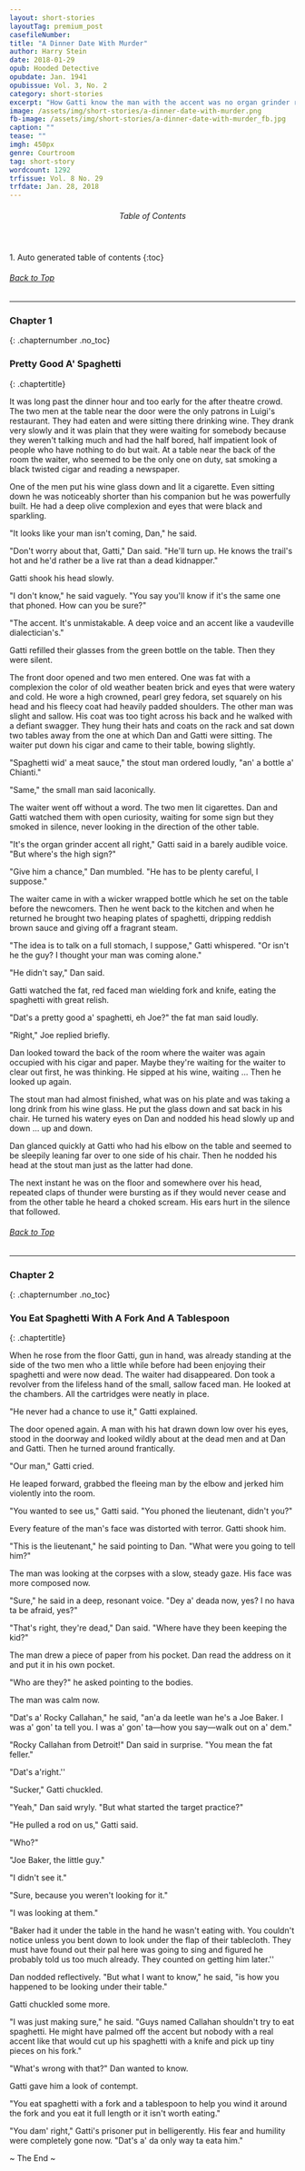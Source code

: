 ```yaml
---
layout: short-stories
layoutTag: premium_post
casefileNumber: 
title: "A Dinner Date With Murder"
author: Harry Stein
date: 2018-01-29
opub: Hooded Detective
opubdate: Jan. 1941
opubissue: Vol. 3, No. 2
category: short-stories
excerpt: "How Gatti know the man with the accent was no organ grinder ready to squeal on the mob? Simple. How he \'eata da spaghetti!\'"
image: /assets/img/short-stories/a-dinner-date-with-murder.png
fb-image: /assets/img/short-stories/a-dinner-date-with-murder_fb.jpg
caption: ""
tease: ""
imgh: 450px
genre: Courtroom
tag: short-story
wordcount: 1292
trfissue: Vol. 8 No. 29
trfdate: Jan. 28, 2018
---
```


<section id="toc" class="toc">
  <header>
    <h6>Table of Contents</h6>
  </header>
<div id="drawer" markdown="1">
1. Auto generated table of contents
{:toc}
</div>
</section> <!-- table-of-contents -->

<h6 class="btt"><a href="#top">Back to Top</a></h6>
<hr>

### Chapter 1
{: .chapternumber .no_toc}

### Pretty Good A&#39; Spaghetti
{: .chaptertitle}

It was long past the dinner hour and too early for the after theatre crowd. The two men at the table near the door were the only patrons in Luigi&#39;s restaurant. They had eaten and were sitting there drinking wine. They drank very slowly and it was plain that they were waiting for somebody because they weren&#39;t talking much and had the half bored, half impatient look of people who have nothing to do but wait. At a table near the back of the room the waiter, who seemed to be the only one on duty, sat smoking a black twisted cigar and reading a newspaper.

One of the men put his wine glass down and lit a cigarette. Even sitting down he was noticeably shorter than his companion but he was powerfully built. He had a deep olive complexion and eyes that were black and sparkling.

&quot;It looks like your man isn&#39;t coming, Dan,&quot; he said.

&quot;Don&#39;t worry about that, Gatti,&quot; Dan said. &quot;He&#39;ll turn up. He knows the trail&#39;s hot and he&#39;d rather be a live rat than a dead kidnapper.&quot;

Gatti shook his head slowly.

&quot;I don&#39;t know,&quot; he said vaguely. &quot;You say you&#39;ll know if it&#39;s the same one that phoned. How can you be sure?&quot;

&quot;The accent. It&#39;s unmistakable. A deep voice and an accent like a vaudeville dialectician&#39;s.&quot;

Gatti refilled their glasses from the green bottle on the table. Then they were silent.

The front door opened and two men entered. One was fat with a complexion the color of old weather beaten brick and eyes that were watery and cold. He wore a high crowned, pearl grey fedora, set squarely on his head and his fleecy coat had heavily padded shoulders. The other man was slight and sallow. His coat was too tight across his back and he walked with a defiant swagger. They hung their hats and coats on the rack and sat down two tables away from the one at which Dan and Gatti were sitting. The waiter put down his cigar and came to their table, bowing slightly.

&quot;Spaghetti wid&#39; a meat sauce,&quot; the stout man ordered loudly, &quot;an&#39; a bottle a&#39; Chianti.&quot;

&quot;Same,&quot; the small man said laconically.

The waiter went off without a word. The two men lit cigarettes. Dan and Gatti watched them with open curiosity, waiting for some sign but they smoked in silence, never looking in the direction of the other table.

&quot;It&#39;s the organ grinder accent all right,&quot; Gatti said in a barely audible voice. &quot;But where&#39;s the high sign?&quot;

&quot;Give him a chance,&quot; Dan mumbled. &quot;He has to be plenty careful, I suppose.&quot;

The waiter came in with a wicker wrapped bottle which he set on the table before the newcomers. Then he went back to the kitchen and when he returned he brought two heaping plates of spaghetti, dripping reddish brown sauce and giving off a fragrant steam.

&quot;The idea is to talk on a full stomach, I suppose,&quot; Gatti whispered. &quot;Or isn&#39;t he the guy? I thought your man was coming alone.&quot;

&quot;He didn&#39;t say,&quot; Dan said.

Gatti watched the fat, red faced man wielding fork and knife, eating the spaghetti with great relish.

&quot;Dat&#39;s a pretty good a&#39; spaghetti, eh Joe?&quot; the fat man said loudly.

&quot;Right,&quot; Joe replied briefly.

Dan looked toward the back of the room where the waiter was again occupied with his cigar and paper. Maybe they&#39;re waiting for the waiter to clear out first, he was thinking. He sipped at his wine, waiting … Then he looked up again.

The stout man had almost finished, what was on his plate and was taking a long drink from his wine glass. He put the glass down and sat back in his chair. He turned his watery eyes on Dan and nodded his head slowly up and down … up and down.

Dan glanced quickly at Gatti who had his elbow on the table and seemed to be sleepily leaning far over to one side of his chair. Then he nodded his head at the stout man just as the latter had done.

The next instant he was on the floor and somewhere over his head, repeated claps of thunder were bursting as if they would never cease and from the other table he heard a choked scream. His ears hurt in the silence that followed.

<h6 class="btt"><a href="#top">Back to Top</a></h6>
<hr>

### Chapter 2
{: .chapternumber .no_toc}

### You Eat Spaghetti With A Fork And A Tablespoon
{: .chaptertitle}

When he rose from the floor Gatti, gun in hand, was already standing at the side of the two men who a little while before had been enjoying their spaghetti and were now dead. The waiter had disappeared. Don took a revolver from the lifeless hand of the small, sallow faced man. He looked at the chambers. All the cartridges were neatly in place.

&quot;He never had a chance to use it,&quot; Gatti explained.

The door opened again. A man with his hat drawn down low over his eyes, stood in the doorway and looked wildly about at the dead men and at Dan and Gatti. Then he turned around frantically.

&quot;Our man,&quot; Gatti cried.

He leaped forward, grabbed the fleeing man by the elbow and jerked him violently into the room.

&quot;You wanted to see us,&quot; Gatti said. &quot;You phoned the lieutenant, didn&#39;t you?&quot;

Every feature of the man&#39;s face was distorted with terror. Gatti shook him.

&quot;This is the lieutenant,&quot; he said pointing to Dan. &quot;What were you going to tell him?&quot;

The man was looking at the corpses with a slow, steady gaze. His face was more composed now.

&quot;Sure,&quot; he said in a deep, resonant voice. &quot;Dey a&#39; deada now, yes? I no hava ta be afraid, yes?&quot;

&quot;That&#39;s right, they&#39;re dead,&quot; Dan said. &quot;Where have they been keeping the kid?&quot;

The man drew a piece of paper from his pocket. Dan read the address on it and put it in his own pocket.

&quot;Who are they?&quot; he asked pointing to the bodies.

The man was calm now.

&quot;Dat&#39;s a&#39; Rocky Callahan,&quot; he said, &quot;an&#39;a da leetle wan he&#39;s a Joe Baker. I was a&#39; gon&#39; ta tell you. I was a&#39; gon&#39; ta—how you say—walk out on a&#39; dem.&quot;

&quot;Rocky Callahan from Detroit!&quot; Dan said in surprise. &quot;You mean the fat feller.&quot;

&quot;Dat&#39;s a&#39;right.&#39;&#39;

&quot;Sucker,&quot; Gatti chuckled.

&quot;Yeah,&quot; Dan said wryly. &quot;But what started the target practice?&quot;

&quot;He pulled a rod on us,&quot; Gatti said.

&quot;Who?&quot;

&quot;Joe Baker, the little guy.&quot;

&quot;I didn&#39;t see it.&quot;

&quot;Sure, because you weren&#39;t looking for it.&quot;

&quot;I was looking at them.&quot;

&quot;Baker had it under the table in the hand he wasn&#39;t eating with. You couldn&#39;t notice unless you bent down to look under the flap of their tablecloth. They must have found out their pal here was going to sing and figured he probably told us too much already. They counted on getting him later.&#39;&#39;

Dan nodded reflectively. &quot;But what I want to know,&quot; he said, &quot;is how you happened to be looking under their table.&quot;

Gatti chuckled some more.

&quot;I was just making sure,&quot; he said. &quot;Guys named Callahan shouldn&#39;t try to eat spaghetti. He might have palmed off the accent but nobody with a real accent like that would cut up his spaghetti with a knife and pick up tiny pieces on his fork.&quot;

&quot;What&#39;s wrong with that?&quot; Dan wanted to know.

Gatti gave him a look of contempt.

&quot;You eat spaghetti with a fork and a tablespoon to help you wind it around the fork and you eat it full length or it isn&#39;t worth eating.&quot;

&quot;You dam&#39; right,&quot; Gatti&#39;s prisoner put in belligerently. His fear and humility were completely gone now. &quot;Dat&#39;s a&#39; da only way ta eata him.&quot;

<p id="theend">~ The End ~</p>